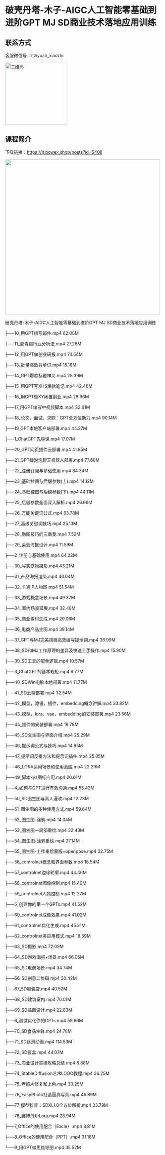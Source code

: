 # 破壳丹塔-木子-AIGC人工智能零基础到进阶GPT MJ SD商业技术落地应用训练

## 联系方式

客服微信号：itziyuan_xiaozhi

<img src="https://ziyuanyun.oss-cn-guangzhou.aliyuncs.com/common/20240614073449/666b82192834a.jpg" width="200" height="200" alt="二维码">

## 课程简介

下载链接：https://it.bcwex.shop/posts?id=5408

<img src="https://ziyuanyun.oss-cn-guangzhou.aliyuncs.com/yun/20241201161916/674c1c0443fe3.jpg" width="500" alt="">

  

 破壳丹塔-木子-AIGC人工智能零基础到进阶GPT MJ SD商业技术落地应用训练

 ├──10_用GPT撰写邮件.mp4 62.08M

 ├──11_麦肯锡行业分析法.mp4 27.28M

 ├──12_用GPT做创业研报.mp4 74.54M

 ├──13_批量高效背单词.mp4 15.18M

 ├──14_GPT爆款标题神龙.mp4 28.39M

 ├──15_用GPT写XHS爆款笔记.mp4 42.46M

 ├──16_用GPT做XY闲置副业.mp4 28.96M

 ├──17_用GPT编写中视频脚本.mp4 32.61M

 ├──18_论文、面试、求职：GPT全方位助力.mp4 90.14M

 ├──19_GPT本地客户端部署.mp4 44.37M

 ├──1_ChatGPT先导课.mp4 17.07M

 ├──20_GPT网页插件云部署.mp4 41.85M

 ├──21_GPT绿泡泡聊天机器人部署.mp4 77.60M

 ├──22_注册订阅与基础使用.mp4 34.34M

 ├──23_基础控图与后缀参数(上).mp4 14.12M

 ├──24_基础控图与后缀参数(下).mp4 44.11M

 ├──25_后缀参数全面深入解析.mp4 26.66M

 ├──26_万能关键词公式.mp4 53.78M

 ├──27_高级关键词技巧.mp4 25.13M

 ├──28_融图技巧的三重奏.mp4 7.52M

 ├──29_运营海报设计.mp4 11.59M

 ├──2_注册与基础使用.mp4 64.22M

 ├──30_写实宠物摄影.mp4 43.21M

 ├──31_产品海报渲染.mp4 40.04M

 ├──32_卡通IP人物图.mp4 51.54M

 ├──33_游戏概念场景.mp4 49.37M

 ├──34_室内场景延展.mp4 32.48M

 ├──35_商业素材生成.mp4 29.06M

 ├──36_电商产品主图.mp4 38.14M

 ├──37_GPT与MJ完美搭档高效编写提示词.mp4 38.99M

 ├──38_SD和MJ工作原理的差异及快速上手操作.mp4 15.90M

 ├──39_SD工具的配合逻辑.mp4 10.57M

 ├──3_ChatGPT的基本规矩.mp4 9.77M

 ├──40_SDWin电脑本地部署.mp4 11.77M

 ├──41_SD云端部署.mp4 32.54M

 ├──42_模型，滤镜，插件，embedding概念讲解.mp4 33.82M

 ├──43_模型，lora，vae，embedding的安装部署.mp4 23.56M

 ├──44_插件的安装部署.mp4 16.78M

 ├──45_SD文生图与界面介绍.mp4 25.29M

 ├──46_提示词公式与技巧.mp4 14.85M

 ├──47_提示词反推方法和提示词插件.mp4 25.85M

 ├──48_LORA适用场景和使用范围.mp4 22.29M

 ├──49_脚本xyz图标应用.mp4 20.01M

 ├──4_如何与GPT进行有效沟通.mp4 55.43M

 ├──50_SD图生图与真人漫改.mp4 12.23M

 ├──51_图生图的多种使用方式.mp4 59.64M

 ├──52_图生图-涂鸦.mp4 14.04M

 ├──53_图生图—局部重绘.mp4 32.43M

 ├──54_图生图-涂鸦重绘.mp4 27.14M

 ├──55_图生图-上传重绘蒙版+openpose.mp4 32.75M

 ├──56_controlnet概念和界面参数.mp4 18.54M

 ├──57_controlnet边缘轮廓.mp4 44.46M

 ├──58_controlnet图像控制.mp4 15.49M

 ├──59_controlnet人物控制.mp4 12.27M

 ├──5_创建你的第一个GPTs.mp4 41.52M

 ├──60_controlnet成像效果.mp4 41.02M

 ├──61_controlnet优化生成.mp4 45.31M

 ├──62_controlnet多应用模式.mp4 18.59M

 ├──63_SD摄影.mp4 72.09M

 ├──64_SD游戏海报+场景.mp4 66.05M

 ├──65_SD电商场景.mp4 34.74M

 ├──66_SD创意二维码.mp4 30.42M

 ├──67_SD服装店.mp4 40.52M

 ├──68_SD建筑室内.mp4 70.01M

 ├──69_SD插画设计.mp4 22.83M

 ├──6_测试优化你的GPTs.mp4 59.66M

 ├──70_SD食品生鲜.mp4 24.78M

 ├──71_SD丝滑动画.mp4 114.53M

 ├──72_SD盲盒.mp4 44.07M

 ├──73_商业设计实操攻略总结.mp4 8.88M

 ├──74_StableDiffusion艺术LOGO教程.mp4 36.25M

 ├──75_老照片修复和上色.mp4 30.25M

 ├──76_EasyPhoto打造逼真写真.mp4 46.89M

 ├──77_模型科普：SDXL1.0全方位解析.mp4 33.79M

 ├──78_赛博丹炉Lora.mp4 23.94M

 ├──7_Office的使用配合（Excle）.mp4 8.81M

 ├──8_Office的使用配合（PPT）.mp4 31.18M

 └──9_用GPT做思维导图.mp4 35.52M

  